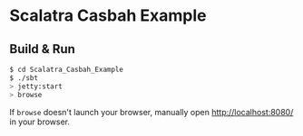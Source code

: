# Scalatra Casbah Example #

## Build & Run ##

```sh
$ cd Scalatra_Casbah_Example
$ ./sbt
> jetty:start
> browse
```

If `browse` doesn't launch your browser, manually open [http://localhost:8080/](http://localhost:8080/) in your browser.
